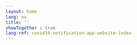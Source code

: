 ```yaml
---
layout: home
lang: es
title: ''
showTogether : true
lang-ref: covid19-notification-app-website-index
---
```


